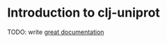 # Introduction to clj-uniprot

TODO: write [great documentation](http://jacobian.org/writing/what-to-write/)
